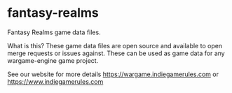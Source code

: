 # fantasy-realms
Fantasy Realms game data files.

What is this?
These game data files are open source and available to open merge requests or issues against. These can be used as game data for any wargame-engine game project.

See our website for more details
https://wargame.indiegamerules.com or https://www.indiegamerules.com
